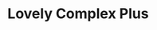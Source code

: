 --- 
title: "Lovely Complex Plus"
publishdate: "2019-5-25T16:48:46+02:00"
src: "https://365manga.net/manga/lovely-complex-plus"
image: "https://data.365manga.net/images/thumbnails/19216-lovely-complex-plus.jpg"
description: "Sequel to Nakahara Aya's well-loved series Lovely Complex. This is a collection of short stories focusing on a few side characters and new ones while subtly providing an overview of what has become of the original characters from the major series."
---
